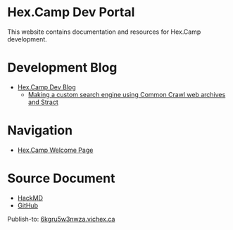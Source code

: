 # Hex.Camp Dev Portal

This website contains documentation and resources for Hex.Camp development.

# Development Blog

* [Hex.Camp Dev Blog](https://6kgrunw3nwza.vichex.ca/)
  * [Making a custom search engine using Common Crawl web archives and Stract](https://6kgrunw3nwza.vichex.ca/posts/2025-07-17-search-experiment/)

# Navigation

* [Hex.Camp Welcome Page](https://6kgvdnw3nwza.seahex.org/)

# Source Document

* [HackMD](https://hackmd.io/ozuYtR6xS2SlyA0OUTDzFw)
* [GitHub](https://github.com/hexcamp/hackmd-notes/blob/main/hexcamp-dev-portal/index.md)

Publish-to: [6kgru5w3nwza.vichex.ca](https://6kgru5w3nwza.vichex.ca/)